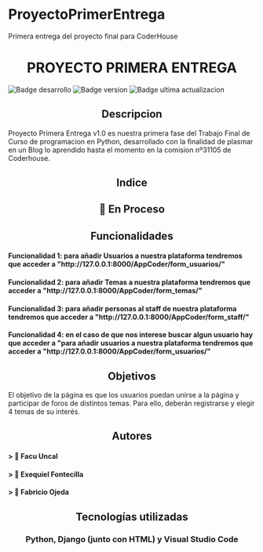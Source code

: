 # ProyectoPrimerEntrega
Primera entrega del proyecto final para CoderHouse
<h1 align="center">PROYECTO PRIMERA ENTREGA</h1>

<img src="https://img.shields.io/badge/STATUS-Developing-green" alt="Badge desarrollo">
<img src="https://img.shields.io/badge/VERSION-V1.0-blue" alt="Badge version">
<img src="https://img.shields.io/badge/Release%20Data-September-orange" alt="Badge ultima actualizacion">
<!-- <img src="img portada.png" alt="imagen de portada"> -->

<!-- --------------------------------------- -->
<h2 align="center"> Descripcion </h2>
    <p>Proyecto Primera Entrega v1.0 es nuestra primera fase del Trabajo Final de Curso de programacion en Python, desarrollado con la finalidad de plasmar en un Blog lo aprendido hasta el momento en la comision nº31105 de Coderhouse. </p>


<!-- --------------------------------------- -->
<h2 align="center"> Indice </h2>
<p>
    <h2 align="center"> 🔨 En Proceso  </h2>
</p>

<!-- --------------------------------------- -->
<h2 align="center"> Funcionalidades </h2>
    <p>
       <h4> Funcionalidad 1: para añadir Usuarios a nuestra plataforma tendremos que acceder a  "http://127.0.0.1:8000/AppCoder/form_usuarios/" </h4>
       <h4> Funcionalidad 2: para añadir Temas a nuestra plataforma tendremos que acceder a  "http://127.0.0.1:8000/AppCoder/form_temas/" </h4>
       <h4> Funcionalidad 3: para añadir personas al staff de nuestra plataforma tendremos que acceder a  "http://127.0.0.1:8000/AppCoder/form_staff/" </h4>
       <h4> Funcionalidad 4: en el caso de que nos interese buscar algun usuario hay que acceder a "para añadir usuarios a nuestra plataforma tendremos que acceder a  "http://127.0.0.1:8000/AppCoder/form_usuarios/" </h4>
    </p>
<!-- --------------------------------------- -->
<h2 align="center"> Objetivos </h2>
    <p>
         El objetivo de la página es que los usuarios puedan unirse a la página y participar de foros de distintos temas. Para ello, deberán registrarse y elegir 4 temas de su interés. 
    </p>

<!-- --------------------------------------- -->
<h2 align="center"> Autores </h2>

   <h4 align="left"> > 👷  Facu Uncal </h4>
   <h4 align="left"> > 👷  Exequiel Fontecilla </h4>
   <h4 align="left"> > 👷  Fabricio Ojeda </h4>

<!-- --------------------------------------- -->
<h2 align="center"> Tecnologías utilizadas </h2>
<h3 align="center"> Python, Django (junto con HTML) y Visual Studio Code </h3>

<!--
<align="left"><img src="django.png" alt="logo django"></align>

<align="left"><img src="python.png" alt="logo python"></align> 
-->
